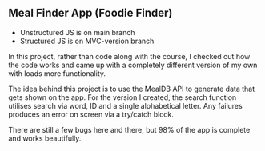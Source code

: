 ## Meal Finder App (Foodie Finder)

- Unstructured JS is on main branch
- Structured JS is on MVC-version branch

In this project, rather than code along with the course, I checked out how the code works and came up with a completely different version of my own with loads more functionality.

The idea behind this project is to use the MealDB API to generate data that gets shown on the app. For the version I created, the search function utilises search via word, ID and a single alphabetical letter. Any failures produces an error on screen via a try/catch block.

There are still a few bugs here and there, but 98% of the app is complete and works beautifully.

